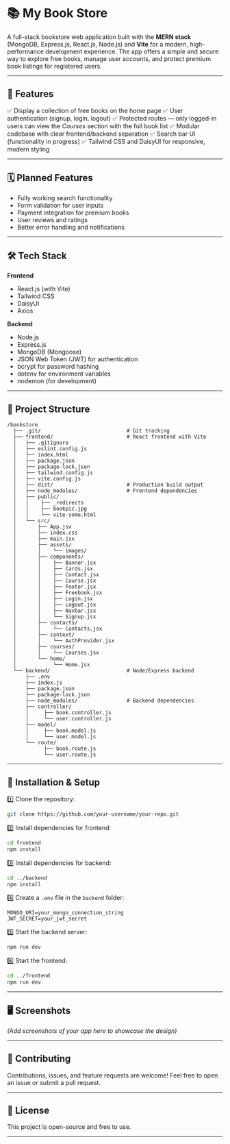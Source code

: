 # 📚 My Book Store

A full-stack bookstore web application built with the **MERN stack** (MongoDB, Express.js, React.js, Node.js) and **Vite** for a modern, high-performance development experience. The app offers a simple and secure way to explore free books, manage user accounts, and protect premium book listings for registered users.

---

## 🚀 Features

✅ Display a collection of free books on the home page
✅ User authentication (signup, login, logout)
✅ Protected routes — only logged-in users can view the *Courses* section with the full book list
✅ Modular codebase with clear frontend/backend separation
✅ Search bar UI (functionality in progress)
✅ Tailwind CSS and DaisyUI for responsive, modern styling

---

## 🗓 Planned Features

* Fully working search functionality
* Form validation for user inputs
* Payment integration for premium books
* User reviews and ratings
* Better error handling and notifications

---

## 🛠 Tech Stack

**Frontend**

* React.js (with Vite)
* Tailwind CSS
* DaisyUI
* Axios

**Backend**

* Node.js
* Express.js
* MongoDB (Mongoose)
* JSON Web Token (JWT) for authentication
* bcrypt for password hashing
* dotenv for environment variables
* nodemon (for development)

---

## 📁 Project Structure

```
/bookstore
  ├── .git/                            # Git tracking
  ├── frontend/                        # React frontend with Vite
  │   ├── .gitignore
  │   ├── eslint.config.js
  │   ├── index.html
  │   ├── package.json
  │   ├── package-lock.json
  │   ├── tailwind.config.js
  │   ├── vite.config.js
  │   ├── dist/                        # Production build output
  │   ├── node_modules/                # Frontend dependencies
  │   ├── public/
  │   │    ├── _redirects
  │   │    ├── bookpic.jpg
  │   │    └── vite-some.html
  │   └── src/
  │       ├── App.jsx
  │       ├── index.css
  │       ├── main.jsx
  │       ├── assets/
  │       │    └── images/
  │       ├── components/
  │       │    ├── Banner.jsx
  │       │    ├── Cards.jsx
  │       │    ├── Contact.jsx
  │       │    ├── Course.jsx
  │       │    ├── Footer.jsx
  │       │    ├── Freebook.jsx
  │       │    ├── Login.jsx
  │       │    ├── Logout.jsx
  │       │    ├── Navbar.jsx
  │       │    └── Signup.jsx
  │       ├── contacts/
  │       │    └── Contacts.jsx
  │       ├── context/
  │       │    └── AuthProvider.jsx
  │       ├── courses/
  │       │    └── Courses.jsx
  │       └── home/
  │            └── Home.jsx
  └── backend/                         # Node/Express backend
      ├── .env
      ├── index.js
      ├── package.json
      ├── package-lock.json
      ├── node_modules/                # Backend dependencies
      ├── controller/
      │     ├── book.controller.js
      │     └── user.controller.js
      ├── model/
      │     ├── book.model.js
      │     └── user.model.js
      └── route/
            ├── book.route.js
            └── user.route.js
```

---

## 🔗 Installation & Setup

1️⃣ Clone the repository:

```bash
git clone https://github.com/your-username/your-repo.git
```

2️⃣ Install dependencies for frontend:

```bash
cd frontend
npm install
```

3️⃣ Install dependencies for backend:

```bash
cd ../backend
npm install
```

4️⃣ Create a `.env` file in the `backend` folder:

```env
MONGO_URI=your_mongo_connection_string
JWT_SECRET=your_jwt_secret
```

5️⃣ Start the backend server:

```bash
npm run dev
```

6️⃣ Start the frontend:

```bash
cd ../frontend
npm run dev
```

---

## 🖥️ Screenshots

*(Add screenshots of your app here to showcase the design)*

---

## 🤝 Contributing

Contributions, issues, and feature requests are welcome! Feel free to open an issue or submit a pull request.

---

## 📄 License

This project is open-source and free to use.

---
